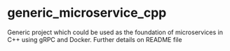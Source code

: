 # generic_microservice_cpp
Generic project which could be used as the foundation of microservices in C++ using gRPC and Docker. Further details on README file
